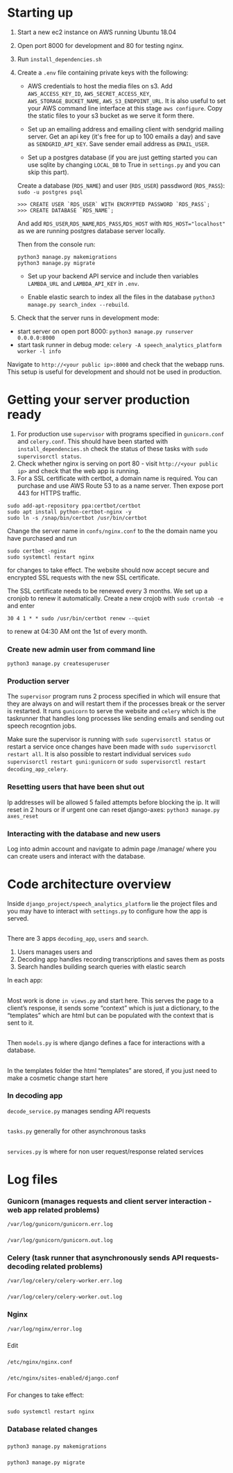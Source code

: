# Starting up
1. Start a new ec2 instance on AWS running Ubuntu 18.04
2. Open port 8000 for development and 80 for testing nginx.
2. Run `install_dependencies.sh`
3. Create a `.env` file containing private keys with the following: 

    - AWS credentials to host the media files on s3. Add `AWS_ACCESS_KEY_ID`, `AWS_SECRET_ACCESS_KEY`, `AWS_STORAGE_BUCKET_NAME`, `AWS_S3_ENDPOINT_URL`. It is also useful to set your AWS command line interface at this stage `aws configure`. Copy the static files to your s3 bucket as we serve it form there.

    - Set up an emailing address and emailing client with sendgrid mailing server. Get an api key (it's free for up to 100 emails a day) and save as `SENDGRID_API_KEY`. Save sender email address as `EMAIL_USER`.

    - Set up a postgres database (if you are just getting started you can use sqlite by changing `LOCAL_DB` to True in `settings.py` and you can skip this part).

    Create a database (`RDS_NAME`) and user (`RDS_USER`) passdword (`RDS_PASS`):
    `sudo -u postgres psql`
    ```
    >>> CREATE USER `RDS_USER` WITH ENCRYPTED PASSWORD `RDS_PASS`;
    >>> CREATE DATABASE `RDS_NAME`;
    ```
    And add `RDS_USER`,`RDS_NAME`,`RDS_PASS`,`RDS_HOST` with `RDS_HOST="localhost"` as we are running postgres database server locally.

    Then from the console run:
    ```
    python3 manage.py makemigrations
    python3 manage.py migrate
    ```

    - Set up your backend API service and include then variables `LAMBDA_URL` and `LAMBDA_API_KEY` in `.env`.

    - Enable elastic search to index all the files in the database `python3 manage.py search_index --rebuild`.

4. Check that the server runs in development mode: 

* start server on open port 8000: `python3 manage.py runserver 0.0.0.0:8000`
* start task runner in debug mode: `celery -A speech_analytics_platform worker -l info`

Navigate to `http://<your public ip>:8000` and check that the webapp runs. This setup is useful for development and should not be used in production.

# Getting your server production ready

1. For production use `supervisor` with programs specified in `gunicorn.conf` and `celery.conf`. This should have been started with `install_dependencies.sh` check the status of these tasks with `sudo supervisorctl status`. 
2. Check whether nginx is serving on port 80 - visit `http://<your public ip>` and check that the web app is running.
3. For a SSL certificate with certbot, a domain name is required. You can purchase and use AWS Route 53 to as a name server. Then expose port 443 for HTTPS traffic. 

```
sudo add-apt-repository ppa:certbot/certbot
sudo apt install python-certbot-nginx -y
sudo ln -s /snap/bin/certbot /usr/bin/certbot
```

Change the server name in `confs/nginx.conf` to the the domain name you have purchased and run 
```
sudo certbot -nginx
sudo systemctl restart nginx
```
for changes to take effect. The website should now accept secure and encrypted SSL requests with the new SSL certificate.  

The SSL certificate needs to be renewed every 3 months. We set up a cronjob to renew it automatically. Create a new crojob with
`sudo crontab -e` and enter
```
30 4 1 * * sudo /usr/bin/certbot renew --quiet
```
to renew at 04:30 AM ont the 1st of every month.

### Create new admin user from command line
`python3 manage.py createsuperuser`


### Production server
The `supervisor` program runs 2 process specified in which will ensure that they are always on and will restart them if the processes break or the server is restarted. It runs `gunicorn` to serve the website and `celery` which is the taskrunner that handles long processes like sending emails and sending out speech recogntion jobs. 

Make sure the supervisor is running with `sudo supervisorctl status` or restart a service once changes have been made with `sudo supervisorctl restart all`. It is also possible to restart individual services `sudo supervisorctl restart guni:gunicorn` or `sudo supervisorctl restart decoding_app_celery`. 

### Resetting users that have been shut out 
Ip addresses will be allowed 5 failed attempts before blocking the ip. It will reset in 2 hours or if urgent one can reset django-axes:
`python3 manage.py axes_reset`

### Interacting with the database and new users
Log into admin account and navigate to admin page <your-url>/manage/ where you can create users and interact with the database.


# Code architecture overview 
Inside `django_project/speech_analytics_platform` lie the project files and you may have to interact with `settings.py` to configure how the app is served.
##  

There are 3 apps `decoding_app`, `users` and `search`. 
1. Users manages users and 
2. Decoding app handles recording transcriptions and saves them as posts
3. Search handles building search queries with elastic search 

In each app: 
##  
Most work is done `in views.py` and start here. This serves the page to a client’s response, it sends some “context” which is just a dictionary, to the “templates” which are html but can be populated with the context that is sent to it. 
##  
Then `models.py` is where django defines a face for interactions with a database. 
##  
In the templates folder the html “templates” are stored, if you just need to make a cosmetic change start here

### In decoding app
`decode_service.py` manages sending API requests 
##  
`tasks.py` generally for other asynchronous tasks 
##  
`services.py` is where for non user request/response related services 

# Log files
### Gunicorn (manages requests and client server interaction - web app related problems)
`/var/log/gunicorn/gunicorn.err.log` 
###  
`/var/log/gunicorn/gunicorn.out.log`

### Celery (task runner that asynchronously sends API requests- decoding related problems)
`/var/log/celery/celery-worker.err.log` 
###  
`/var/log/celery/celery-worker.out.log`

### Nginx
`/var/log/nginx/error.log` 
###  

Edit 
###  
`/etc/nginx/nginx.conf`
###  
`/etc/nginx/sites-enabled/django.conf `
###  

For changes to take effect: 
###  
`sudo systemctl restart nginx `
###  

### Database related changes 
###  
`python3 manage.py makemigrations `
###  
`python3 manage.py migrate` 
###  
